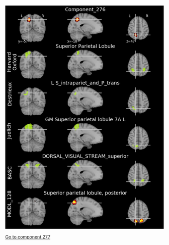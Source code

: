 


![276](preliminary/276.jpg "Component 276")

[Go to component 277](https://parietal-inria.github.io/MODL_atlas/1024/277 "Component 277")
